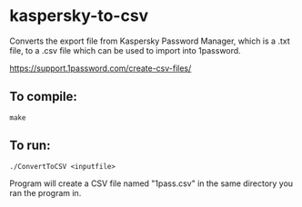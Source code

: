 # kaspersky-to-csv
Converts the export file from Kaspersky Password Manager, which is a .txt file, to a .csv file which can be used to import into 1password.

https://support.1password.com/create-csv-files/

## To compile:
    make

## To run:
    ./ConvertToCSV <inputfile>

Program will create a CSV file named "1pass.csv" in the same directory you ran the program in.
